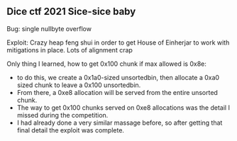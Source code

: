 ## Dice ctf 2021 Sice-sice baby

Bug: single nullbyte overflow

Exploit: Crazy heap feng shui in order to get House of Einherjar to work
         with mitigations in place. Lots of alignment crap


Only thing I learned, how to get 0x100 chunk if max allowed is 0x8e:
- to do this, we create a 0x1a0-sized unsortedbin, then allocate a 0xa0 sized chunk to leave a 0x100 unsortedbin.
- From there, a 0xe8 allocation will be served from the entire unsorted chunk.
- The way to get 0x100 chunks served on 0xe8 allocations was the detail I missed during the competition.
- I had already done a very similar massage before, so after getting that final detail the exploit was complete.

